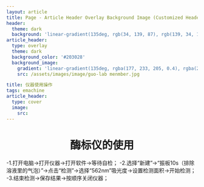 ```yaml
---
layout: article
title: Page - Article Header Overlay Background Image (Customized Header Background)
header:
  theme: dark
  background: 'linear-gradient(135deg, rgb(34, 139, 87), rgb(139, 34, 139))'
article_header:
  type: overlay
  theme: dark
  background_color: '#203028'
  background_image:
    gradient: 'linear-gradient(135deg, rgba(177, 233, 205, 0.4), rgba(204, 174, 204, 0.4))'
    src: /assets/images/image/guo-lab menmber.jpg

title: 仪器使用操作
tags: emachine
article_header:
  type: cover
  image:
    src: 
---
```




# <center>酶标仪的使用<center>


-1.打开电脑→打开仪器→打开软件→等待自检；
-2.选择“新建”→“振板10s（排除溶液里的气泡）”→点击“检测”→选择“562nm”吸光度→设置检测面积→开始检测；
-3.结束检测→保存结果→按顺序关闭仪器；
